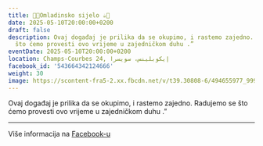 ```yaml
---
title: 🍫🍪Omladinsko sijelo ☕️🍩
date: 2025-05-10T20:00:00+0200
draft: false
description: Ovaj događaj je prilika da se okupimo, i rastemo zajedno. Radujemo se
  što ćemo provesti ovo vrijeme u zajedničkom duhu .”
eventDate: 2025-05-10T20:00:00+0200
location: Champs-Courbes 24, ‏إيكوبلينس‏، ‏سويسرا‏
facebook_id: '543664342124666'
weight: 30
image: https://scontent-fra5-2.xx.fbcdn.net/v/t39.30808-6/494655977_999846225609310_4487878895912218163_n.jpg?_nc_cat=107&ccb=1-7&_nc_sid=9e60e4&_nc_ohc=98-G1qqMvmYQ7kNvwEzPZ47&_nc_oc=AdljVkLl432HvMEth2kObJipsVl_yStYppIpqsEo9aeP--qiva9IQi71_yAZIbF1dB0&_nc_zt=23&_nc_ht=scontent-fra5-2.xx&edm=ABTKTjYEAAAA&_nc_gid=K34Ty5Lo8NzN3Qqm2t3Hig&oh=00_AfOYaDyHbipEavdVxpFsWfw4nL_SdSQrr18zirl0DmCX3w&oe=68482198
---
```


Ovaj događaj je prilika da se okupimo, i rastemo zajedno. Radujemo se što ćemo provesti ovo vrijeme u zajedničkom duhu .”

---

Više informacija na [Facebook-u](https://facebook.com/events/543664342124666)